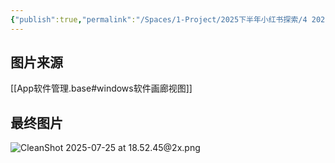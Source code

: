 ```yaml
---
{"publish":true,"permalink":"/Spaces/1-Project/2025下半年小红书探索/4 2025我的Windows软件天梯榜-all in榨干版.md","created":"2025-07-15","modified":"2025-07-15","published":"2025-07-25T18:53:07.923+08:00","cssclasses":""}
---
```



## 图片来源

[[App软件管理.base#windows软件画廊视图]]

## 最终图片

![CleanShot 2025-07-25 at 18.52.45@2x.png](https://pub-pic.oldwinter.top/2025/07/81ed82dbe5937660c37db2e08c209a84.png)
